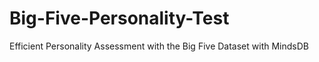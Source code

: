 # Big-Five-Personality-Test
Efficient Personality Assessment with the Big Five Dataset with MindsDB
